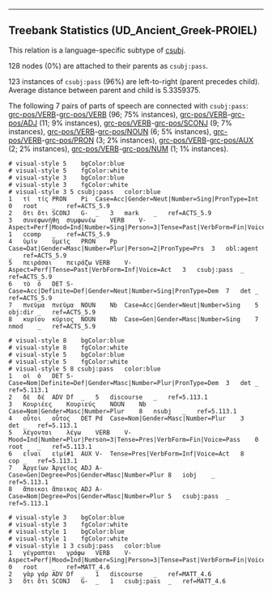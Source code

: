

--------------------------------------------------------------------------------

## Treebank Statistics (UD_Ancient_Greek-PROIEL)

This relation is a language-specific subtype of [csubj]().

128 nodes (0%) are attached to their parents as `csubj:pass`.

123 instances of `csubj:pass` (96%) are left-to-right (parent precedes child).
Average distance between parent and child is 5.3359375.

The following 7 pairs of parts of speech are connected with `csubj:pass`: [grc-pos/VERB]()-[grc-pos/VERB]() (96; 75% instances), [grc-pos/VERB]()-[grc-pos/ADJ]() (11; 9% instances), [grc-pos/VERB]()-[grc-pos/SCONJ]() (9; 7% instances), [grc-pos/VERB]()-[grc-pos/NOUN]() (6; 5% instances), [grc-pos/VERB]()-[grc-pos/PRON]() (3; 2% instances), [grc-pos/VERB]()-[grc-pos/AUX]() (2; 2% instances), [grc-pos/VERB]()-[grc-pos/NUM]() (1; 1% instances).


~~~ conllu
# visual-style 5	bgColor:blue
# visual-style 5	fgColor:white
# visual-style 3	bgColor:blue
# visual-style 3	fgColor:white
# visual-style 3 5 csubj:pass	color:blue
1	τί	τίς	PRON	Pi	Case=Acc|Gender=Neut|Number=Sing|PronType=Int	0	root	_	ref=ACTS_5.9
2	ὅτι	ὅτι	SCONJ	G-	_	3	mark	_	ref=ACTS_5.9
3	συνεφωνήθη	συμφωνέω	VERB	V-	Aspect=Perf|Mood=Ind|Number=Sing|Person=3|Tense=Past|VerbForm=Fin|Voice=Pass	1	ccomp	_	ref=ACTS_5.9
4	ὑμῖν	ὑμεῖς	PRON	Pp	Case=Dat|Gender=Masc|Number=Plur|Person=2|PronType=Prs	3	obl:agent	_	ref=ACTS_5.9
5	πειράσαι	πειράζω	VERB	V-	Aspect=Perf|Tense=Past|VerbForm=Inf|Voice=Act	3	csubj:pass	_	ref=ACTS_5.9
6	τὸ	ὁ	DET	S-	Case=Acc|Definite=Def|Gender=Neut|Number=Sing|PronType=Dem	7	det	_	ref=ACTS_5.9
7	πνεῦμα	πνεῦμα	NOUN	Nb	Case=Acc|Gender=Neut|Number=Sing	5	obj:dir	_	ref=ACTS_5.9
8	κυρίου	κύριος	NOUN	Nb	Case=Gen|Gender=Masc|Number=Sing	7	nmod	_	ref=ACTS_5.9

~~~


~~~ conllu
# visual-style 8	bgColor:blue
# visual-style 8	fgColor:white
# visual-style 5	bgColor:blue
# visual-style 5	fgColor:white
# visual-style 5 8 csubj:pass	color:blue
1	οἱ	ὁ	DET	S-	Case=Nom|Definite=Def|Gender=Masc|Number=Plur|PronType=Dem	3	det	_	ref=5.113.1
2	δὲ	δέ	ADV	Df	_	5	discourse	_	ref=5.113.1
3	Κουριέες	Κουριεύς	NOUN	Nb	Case=Nom|Gender=Masc|Number=Plur	8	nsubj	_	ref=5.113.1
4	οὗτοι	οὗτος	DET	Pd	Case=Nom|Gender=Masc|Number=Plur	3	det	_	ref=5.113.1
5	λέγονται	λέγω	VERB	V-	Mood=Ind|Number=Plur|Person=3|Tense=Pres|VerbForm=Fin|Voice=Pass	0	root	_	ref=5.113.1
6	εἶναι	εἰμί#1	AUX	V-	Tense=Pres|VerbForm=Inf|Voice=Act	8	cop	_	ref=5.113.1
7	Ἀργείων	Ἀργεῖος	ADJ	A-	Case=Gen|Degree=Pos|Gender=Masc|Number=Plur	8	iobj	_	ref=5.113.1
8	ἄποικοι	ἄποικος	ADJ	A-	Case=Nom|Degree=Pos|Gender=Masc|Number=Plur	5	csubj:pass	_	ref=5.113.1

~~~


~~~ conllu
# visual-style 3	bgColor:blue
# visual-style 3	fgColor:white
# visual-style 1	bgColor:blue
# visual-style 1	fgColor:white
# visual-style 1 3 csubj:pass	color:blue
1	γέγραπται	γράφω	VERB	V-	Aspect=Perf|Mood=Ind|Number=Sing|Person=3|Tense=Past|VerbForm=Fin|Voice=Pass	0	root	_	ref=MATT_4.6
2	γὰρ	γάρ	ADV	Df	_	1	discourse	_	ref=MATT_4.6
3	ὅτι	ὅτι	SCONJ	G-	_	1	csubj:pass	_	ref=MATT_4.6

~~~


